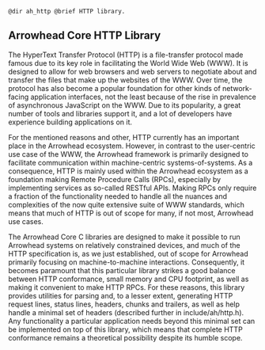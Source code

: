     @dir ah_http @brief HTTP library.

## Arrowhead Core HTTP Library

The HyperText Transfer Protocol (HTTP) is a file-transfer protocol made famous
due to its key role in facilitating the World Wide Web (WWW). It is designed to
allow for web browsers and web servers to negotiate about and transfer the files
that make up the websites of the WWW. Over time, the protocol has also become a
popular foundation for other kinds of network-facing application interfaces, not
the least because of the rise in prevalence of asynchronous JavaScript on the
WWW. Due to its popularity, a great number of tools and libraries support it,
and a lot of developers have experience building applications on it.

For the mentioned reasons and other, HTTP currently has an important place in
the Arrowhead ecosystem. However, in contrast to the user-centric use case of
the WWW, the Arrowhead framework is primarily designed to facilitate
communication within machine-centric systems-of-systems. As a consequence, HTTP
is mainly used within the Arrowhead ecosystem as a foundation making Remote
Procedure Calls (RPCs), especially by implementing services as so-called RESTful
APIs. Making RPCs only require a fraction of the functionality needed to handle
all the nuances and complexities of the now quite extensive suite of WWW
standards, which means that much of HTTP is out of scope for many, if not most,
Arrowhead use cases.

The Arrowhead Core C libraries are designed to make it possible to run Arrowhead
systems on relatively constrained devices, and much of the HTTP specification
is, as we just established, out of scope for Arrowhead primarily focusing on
machine-to-machine interactions. Consequently, it becomes paramount that this
particular library strikes a good balance between HTTP conformance, small memory
and CPU footprint, as well as making it convenient to make HTTP RPCs. For these
reasons, this library provides utilities for parsing and, to a lesser extent,
generating HTTP request lines, status lines, headers, chunks and trailers, as
well as help handle a minimal set of headers (described further in
include/ah/http.h). Any functionality a particular application needs beyond this
minimal set can be implemented on top of this library, which means that complete
HTTP conformance remains a theoretical possibility despite its humble scope.
